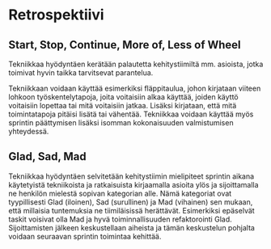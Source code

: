# Retrospektiivi

## Start, Stop, Continue, More of, Less of Wheel

Tekniikkaa hyödyntäen kerätään palautetta kehitystiimiltä mm. asioista, jotka toimivat hyvin taikka tarvitsevat parantelua.

Tekniikkaan voidaan käyttää esimerkiksi fläppitaulua, johon kirjataan viiteen lohkoon työskentelytapoja, joita voitaisiin alkaa käyttää, joiden käyttö voitaisiin lopettaa tai mitä voitaisiin jatkaa. Lisäksi kirjataan, että mitä toimintatapoja pitäisi lisätä tai vähentää. Tekniikkaa voidaan käyttää myös sprintin päättymisen lisäksi isomman kokonaisuuden valmistumisen yhteydessä.

## Glad, Sad, Mad

Tekniikkaa hyödyntäen selvitetään kehitystiimin mielipiteet sprintin aikana käytetyistä tekniikoista ja ratkaisuista kirjaamalla asioita ylös ja sijoittamalla ne henkilön mielestä sopivan kategorian alle. Nämä kategoriat ovat tyypillisesti Glad (iloinen), Sad (surullinen) ja Mad (vihainen) sen mukaan, että millaisia tuntemuksia ne tiimiläisissä herättävät. Esimerkiksi epäselvät taskit voisivat olla Mad ja hyvä toiminnallisuuden refaktorointi Glad. Sijoittamisten jälkeen keskustellaan aiheista ja tämän keskustelun pohjalta voidaan seuraavan sprintin toimintaa kehittää.